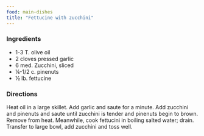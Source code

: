 ```yaml
---
food: main-dishes
title: "Fettucine with zucchini"
---
```


### Ingredients

- 1-3 T. olive oil
- 2 cloves pressed garlic
- 6 med. Zucchini, sliced
- ¼-1/2 c. pinenuts
- ½ lb. fettucine

### Directions

Heat oil in a large skillet. Add garlic and saute for a minute. Add zucchini and pinenuts and saute until zucchini is tender and pinenuts begin to brown. Remove from heat. Meanwhile, cook fettucini in boiling salted water; drain. Transfer to large bowl, add zucchini and toss well.
